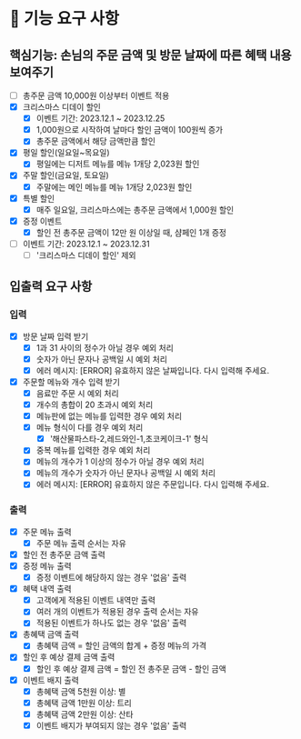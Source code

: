 # 🚀 기능 요구 사항

## 핵심기능: 손님의 주문 금액 및 방문 날짜에 따른 혜택 내용 보여주기

- [ ] 총주문 금액 10,000원 이상부터 이벤트 적용
- [x] 크리스마스 디데이 할인
  - [x] 이벤트 기간: 2023.12.1 ~ 2023.12.25
  - [x] 1,000원으로 시작하여 날마다 할인 금액이 100원씩 증가
  - [x] 총주문 금액에서 해당 금액만큼 할인
- [x] 평일 할인(일요일~목요일)
  - [x] 평일에는 디저트 메뉴를 메뉴 1개당 2,023원 할인
- [x] 주말 할인(금요일, 토요일)
  - [x] 주말에는 메인 메뉴를 메뉴 1개당 2,023원 할인
- [x] 특별 할인
  - [x] 매주 일요일, 크리스마스에는 총주문 금액에서 1,000원 할인
- [x] 증정 이벤트
  - [x] 할인 전 총주문 금액이 12만 원 이상일 때, 샴페인 1개 증정
- [ ] 이벤트 기간: 2023.12.1 ~ 2023.12.31
  - [ ] '크리스마스 디데이 할인' 제외

## 입출력 요구 사항

### 입력

- [x] 방문 날짜 입력 받기
  - [x] 1과 31 사이의 정수가 아닐 경우 예외 처리
  - [x] 숫자가 아닌 문자나 공백일 시 예외 처리
  - [x] 에러 메시지: [ERROR] 유효하지 않은 날짜입니다. 다시 입력해 주세요.
- [x] 주문할 메뉴와 개수 입력 받기
  - [x] 음료만 주문 시 예외 처리
  - [x] 개수의 총합이 20 초과시 예외 처리
  - [x] 메뉴판에 없는 메뉴를 입력한 경우 예외 처리
  - [x] 메뉴 형식이 다를 경우 예외 처리
    - [x] '해산물파스타-2,레드와인-1,초코케이크-1' 형식
  - [x] 중복 메뉴를 입력한 경우 예외 처리
  - [x] 메뉴의 개수가 1 이상의 정수가 아닐 경우 예외 처리
  - [x] 메뉴의 개수가 숫자가 아닌 문자나 공백일 시 예외 처리
  - [x] 에러 메시지: [ERROR] 유효하지 않은 주문입니다. 다시 입력해 주세요.

### 출력

- [x] 주문 메뉴 출력
  - [x] 주문 메뉴 출력 순서는 자유
- [x] 할인 전 총주문 금액 출력
- [x] 증정 메뉴 출력
  - [x] 증정 이벤트에 해당하지 않는 경우 '없음' 출력
- [x] 혜택 내역 출력
  - [x] 고객에게 적용된 이벤트 내역만 출력
  - [x] 여러 개의 이벤트가 적용된 경우 출력 순서는 자유
  - [x] 적용된 이벤트가 하나도 없는 경우 '없음' 출력
- [x] 총혜택 금액 출력
  - [x] 총혜택 금액 = 할인 금액의 합계 + 증정 메뉴의 가격
- [x] 할인 후 예상 결제 금액 출력
  - [x] 할인 후 예상 결제 금액 = 할인 전 총주문 금액 - 할인 금액
- [x] 이벤트 배지 출력
  - [x] 총혜택 금액 5천원 이상: 별
  - [x] 총혜택 금액 1만원 이상: 트리
  - [x] 총혜택 금액 2만원 이상: 산타
  - [x] 이벤트 배지가 부여되지 않는 경우 '없음' 출력
